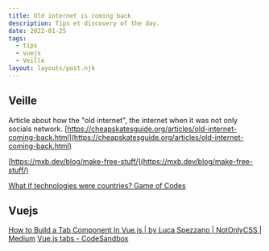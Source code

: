 ```yaml
---
title: Old internet is coming back
description: Tips et discovery of the day.
date: 2022-01-25
tags:
  - tips
  - vuejs
  - Veille
layout: layouts/post.njk
---
```


## Veille
Article about how the "old internet", the internet when it was not only socials network. [https://cheapskatesguide.org/articles/old-internet-coming-back.html](https://cheapskatesguide.org/articles/old-internet-coming-back.html)

[https://mxb.dev/blog/make-free-stuff/](https://mxb.dev/blog/make-free-stuff/)

[What if technologies were countries? Game of Codes](https://gameofcodes.art/js.html)

## Vuejs

[How to Build a Tab Component In Vue.js | by Luca Spezzano | NotOnlyCSS | Medium](https://medium.com/notonlycss/how-to-create-a-tab-component-in-vue-js-2812c75807f9)
[Vue.js tabs - CodeSandbox](https://codesandbox.io/s/vue-js-tabs-d0zn6?file=/src/App.vue)
